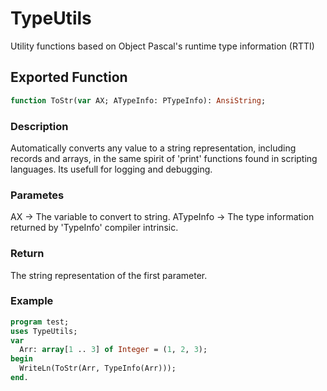 # TypeUtils

Utility functions based on Object Pascal's runtime type information (RTTI)

## Exported Function

```pascal
function ToStr(var AX; ATypeInfo: PTypeInfo): AnsiString;
```
### Description
Automatically converts any value to a string representation, including records and arrays, in the same spirit of 'print' functions found in scripting languages. Its usefull for logging and debugging.

### Parametes
AX -> The variable to convert to string.
ATypeInfo -> The type information returned by 'TypeInfo' compiler intrinsic.

### Return
The string representation of the first parameter.

### Example
```pascal
program test;
uses TypeUtils;
var
  Arr: array[1 .. 3] of Integer = (1, 2, 3);
begin
  WriteLn(ToStr(Arr, TypeInfo(Arr)));
end.
```
